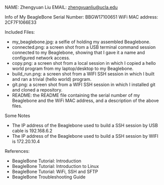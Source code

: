 NAME: Zhengyuan Liu
EMAIL: zhengyuanliu@ucla.edu


Info of My BeagleBone
Serial Number: BBGW17100651
WiFi MAC address: 2CF7F1066E33


Included Files:
* my_beaglebone.jpg: a selfie of holding my assembled Beaglebone.
* connected.png: a screen shot from a USB terminal command session connected to my Beaglebone, showing that I gave it a name and configured network access.
* copy.png: a screen shot from a local session in which I copied a hello world program from my laptop/desktop to my Beaglebone.
* build_run.png: a screen shot from a WIFI SSH session in which I built and ran a trivial (hello world) program.
* git.png: a screen shot from a WIFI SSH session in which I installed git and cloned a repository.
* README: the README file containing the serial number of my Beaglebone and the WiFi MAC address, and a description of the above files.


Some Notes
* The IP address of the Beaglebone used to build a SSH session by USB cable is 192.168.6.2
* The IP address of the Beaglebone used to build a SSH session by WIFI is 172.20.10.4


References:
* BeagleBone Tutorial: Introduction
* BeagleBone Tutorial: Introduction to Linux
* BeagleBone Tutorial: WiFi, SSH and SFTP
* BeagleBone Troubleshooting Guide
